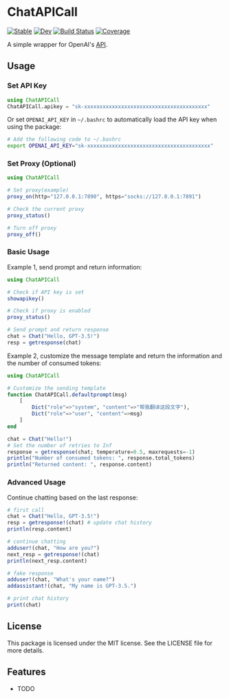 # ChatAPICall

[![Stable](https://img.shields.io/badge/docs-stable-blue.svg)](https://RexWzh.github.io/ChatAPICall.jl/stable/)
[![Dev](https://img.shields.io/badge/docs-dev-blue.svg)](https://RexWzh.github.io/ChatAPICall.jl/dev/)
[![Build Status](https://github.com/RexWzh/ChatAPICall.jl/actions/workflows/CI.yml/badge.svg?branch=main)](https://github.com/RexWzh/ChatAPICall.jl/actions/workflows/CI.yml?query=branch%3Amain)
[![Coverage](https://codecov.io/gh/RexWzh/ChatAPICall.jl/branch/main/graph/badge.svg)](https://codecov.io/gh/RexWzh/ChatAPICall.jl)

A simple wrapper for OpenAI's [API](https://platform.openai.com/docs/api-reference/introduction).


## Usage

### Set API Key

```julia
using ChatAPICall
ChatAPICall.apikey = "sk-xxxxxxxxxxxxxxxxxxxxxxxxxxxxxxxxxxxxxxxx"
```

Or set `OPENAI_API_KEY` in `~/.bashrc` to automatically load the API key when using the package:

```bash
# Add the following code to ~/.bashrc
export OPENAI_API_KEY="sk-xxxxxxxxxxxxxxxxxxxxxxxxxxxxxxxxxxxxxxxx"
```

### Set Proxy (Optional)

```julia
using ChatAPICall

# Set proxy(example)
proxy_on(http="127.0.0.1:7890", https="socks://127.0.0.1:7891")

# Check the current proxy
proxy_status()

# Turn off proxy
proxy_off() 
```

### Basic Usage

Example 1, send prompt and return information:

```julia
using ChatAPICall

# Check if API key is set
showapikey()

# Check if proxy is enabled
proxy_status()

# Send prompt and return response
chat = Chat("Hello, GPT-3.5!")
resp = getresponse(chat)
```

Example 2, customize the message template and return the information and the number of consumed tokens:

```julia
using ChatAPICall

# Customize the sending template
function ChatAPICall.defaultprompt(msg)
    [
        Dict("role"=>"system", "content"=>"帮我翻译这段文字"),
        Dict("role"=>"user", "content"=>msg)
    ]
end

chat = Chat("Hello!")
# Set the number of retries to Inf
response = getresponse(chat; temperature=0.5, maxrequests=-1)
println("Number of consumed tokens: ", response.total_tokens)
println("Returned content: ", response.content)
```

### Advanced Usage

Continue chatting based on the last response:

```julia
# first call
chat = Chat("Hello, GPT-3.5!")
resp = getresponse!(chat) # update chat history
println(resp.content)

# continue chatting
adduser!(chat, "How are you?")
next_resp = getresponse!(chat)
println(next_resp.content)

# fake response
adduser!(chat, "What's your name?")
addassistant!(chat, "My name is GPT-3.5.")

# print chat history
print(chat)
```

## License

This package is licensed under the MIT license. See the LICENSE file for more details.

## Features

* TODO
